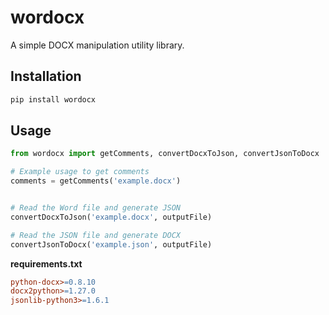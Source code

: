 # wordocx

A simple DOCX manipulation utility library.

## Installation

```sh
pip install wordocx
```

## Usage

```python
from wordocx import getComments, convertDocxToJson, convertJsonToDocx

# Example usage to get comments
comments = getComments('example.docx')


# Read the Word file and generate JSON
convertDocxToJson('example.docx', outputFile)

# Read the JSON file and generate DOCX
convertJsonToDocx('example.json', outputFile)
```

**requirements.txt**
```makefile
python-docx>=0.8.10
docx2python>=1.27.0
jsonlib-python3>=1.6.1
```

